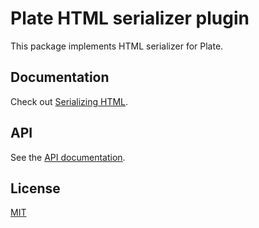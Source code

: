# Plate HTML serializer plugin

This package implements HTML serializer for Plate.

## Documentation

Check out [Serializing HTML](https://plate.udecode.io/docs/serializing-html).

## API

See the [API documentation](https://plate-api.udecode.io/globals.html). 

## License

[MIT](../../../LICENSE)
